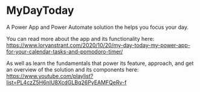 # MyDayToday
A Power App and Power Automate solution the helps you focus your day.


You can read more about the app and its functionality here: https://www.loryanstrant.com/2020/10/20/my-day-today-my-power-app-for-your-calendar-tasks-and-pomodoro-timer/

As well as learn the fundamentals that power its feature, approach, and get an overview of the solution and its components here: https://www.youtube.com/playlist?list=PL4czZ5H6nIU8XcdGLBq26PyEAMFQeRv-f
